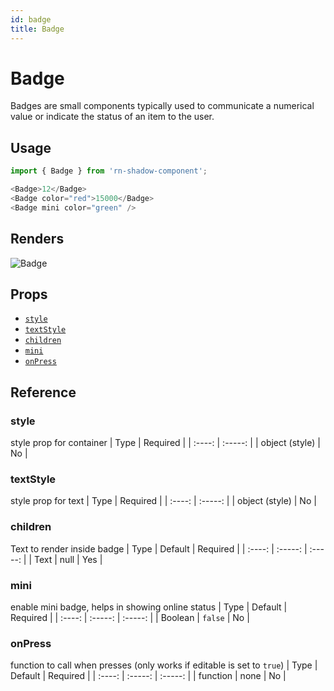 ```yaml
---
id: badge
title: Badge
---
```

# Badge
Badges are small components typically used to communicate a numerical value or indicate the status of an item to the user.

## Usage

```javascript
import { Badge } from 'rn-shadow-component';

<Badge>12</Badge>
<Badge color="red">15000</Badge>
<Badge mini color="green" />

```

## Renders
![Badge]()

## Props

- [`style`](#style)
- [`textStyle`](#textStyle)
- [`children`](#children)
- [`mini`](#mini)
- [`onPress`](#onpress)

## Reference

### style
style prop for container
|  Type  | Required |
| :----: | :-----: |
| object (style) |  No |

### textStyle
style prop for text
|  Type  | Required |
| :----: | :-----: |
| object (style) |  No |

### children
Text to render inside badge
|  Type  | Default | Required |
| :----: | :-----: | :-----: |
| Text | null | Yes |

### mini
enable mini badge, helps in showing online status
|  Type  | Default | Required |
| :----: | :-----: | :-----: |
| Boolean | `false` | No |

### onPress
function to call when presses (only works if editable is set to `true`)
|  Type  | Default | Required |
| :----: | :-----: | :-----: |
| function | none | No |


